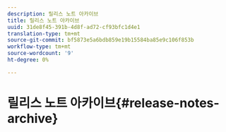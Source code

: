 ```yaml
---
description: 릴리스 노트 아카이브
title: 릴리스 노트 아카이브
uuid: 31de8f45-391b-4d8f-ad72-cf93bfc1d4e1
translation-type: tm+mt
source-git-commit: bf5873e5a6bdb859e19b15584ba85e9c106f853b
workflow-type: tm+mt
source-wordcount: '9'
ht-degree: 0%

---
```



# 릴리스 노트 아카이브{#release-notes-archive}

